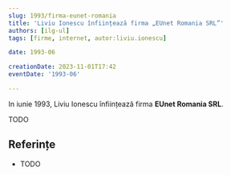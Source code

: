 ```yaml
---
slug: 1993/firma-eunet-romania
title: 'Liviu Ionescu înființează firma „EUnet Romania SRL”'
authors: [ilg-ul]
tags: [firme, internet, autor:liviu.ionescu]

date: 1993-06

creationDate: 2023-11-01T17:42
eventDate: '1993-06'

---
```


In iunie 1993, Liviu Ionescu înființează firma **EUnet Romania SRL**.

<!-- truncate -->

TODO

## Referințe

- TODO

